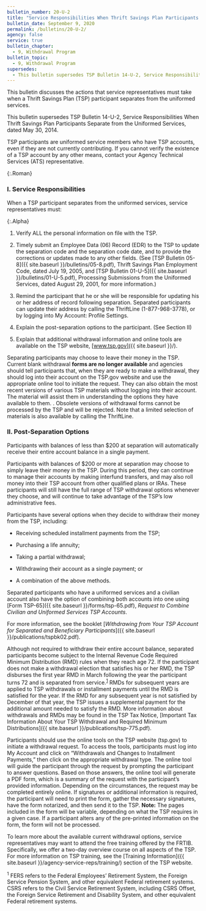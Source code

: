 ```yaml
---
bulletin_number: 20-U-2
title: "Service Responsibilities When Thrift Savings Plan Participants Separate From the Uniformed Services"
bulletin_date: September 9, 2020   
permalink: /bulletins/20-U-2/
agency: false
service: true
bulletin_chapter:
  - 9, Withdrawal Program
bulletin_topic:
  - 9, Withdrawal Program
supersedes:
  - This bulletin supersedes TSP Bulletin 14-U-2, Service Responsibilities When Thrift Savings Plan Participants Separate from the Uniformed Services, dated May 30, 2014.
---
```


This bulletin discusses the actions that service representatives must take when a Thrift Savings Plan (TSP) participant separates from the uniformed services.

This bulletin supersedes TSP Bulletin 14-U-2, Service Responsibilities When Thrift Savings Plan Participants Separate from the Uniformed Services, dated May 30, 2014.

TSP participants are uniformed service members who have TSP accounts, even if they are not currently contributing. If you cannot verify the existence of a TSP account by any other means, contact your Agency Technical Services (ATS) representative.

{:.Roman}
### I. Service Responsibilities

When a TSP participant separates from the uniformed services, service representatives must:

{:.Alpha}
1. Verify ALL the personal information on file with the TSP.

2. Timely submit an Employee Data (06) Record (EDR) to the TSP to update the separation code and the separation code date, and to provide the corrections or updates made to any other fields. (See [TSP Bulletin 05-8]({{ site.baseurl }}/bulletins/05-8.pdf), Thrift Savings Plan Employment Code, dated July 19, 2005, and [TSP Bulletin 01-U-5]({{ site.baseurl }}/bulletins/01-U-5.pdf), Processing Submissions from the Uniformed Services, dated August 29, 2001, for more information.)

3. Remind the participant that he or she will be responsible for updating his or her address of record following separation. Separated participants can update their address by calling the ThriftLine (1-877-968-3778), or by logging into My Account: Profile Settings.

4. Explain the post-separation options to the participant. (See Section II)

5. Explain that additional withdrawal information and online tools are available on the TSP website, [www.tsp.gov]({{ site.baseurl }}/).

Separating participants may choose to leave their money in the TSP. Current blank withdrawal **forms are no longer available** and agencies should tell participants that, when they are ready to make a withdrawal, they should log into their account on the TSP.gov website and use the appropriate online tool to initiate the request.  They can also obtain the most recent versions of various TSP materials without logging into their account.  The material will assist them in understanding the options they have available to them. . Obsolete versions of withdrawal forms cannot be processed by the TSP and will be rejected.  Note that a limited selection of materials is also available by calling the ThriftLine.

### II. Post-Separation Options

Participants with balances of less than $200 at separation will automatically receive their entire account balance in a single payment.

Participants with balances of $200 or more at separation may choose to simply leave their money in the TSP. During this period, they can continue to manage their accounts by making interfund transfers, and may also roll money into their TSP account from other qualified plans or IRAs. These participants will still have the full range of TSP withdrawal options whenever they choose, and will continue to take advantage of the TSP’s low administrative fees.

Participants have several options when they decide to withdraw their money from the TSP, including:

- Receiving scheduled installment payments from the TSP;

- Purchasing a life annuity;

-	Taking a partial withdrawal;

-	Withdrawing their account as a single payment; or

-	A combination of the above methods.

Separated participants who have a uniformed services and a civilian account also have the option of combining both accounts into one using [Form TSP-65]({{ site.baseurl }}/forms/tsp-65.pdf), *Request to Combine Civilian and Uniformed Services TSP Accounts*.

For more information, see the booklet [_Withdrawing from Your TSP Account for Separated and Beneficiary Participants_]({{ site.baseurl }}/publications/tspbk02.pdf).

Although not required to withdraw their entire account balance, separated participants become subject to the Internal Revenue Code Required Minimum Distribution (RMD) rules when they reach age 72. If the participant does not make a withdrawal election that satisfies his or her RMD, the TSP disburses the first year RMD in March following the year the participant turns 72 and is separated from service.<sup><a href="#fn01">1</a></sup> RMDs for subsequent years are applied to TSP withdrawals or installment payments until the RMD is satisfied for the year. If the RMD for any subsequent year is not satisfied by December of that year, the TSP issues a supplemental payment for the additional amount needed to satisfy the RMD.  More information about withdrawals and RMDs may be found in the TSP Tax Notice, [Important Tax Information About Your TSP Withdrawal and Required Minimum Distributions]({{ site.baseurl }}/publications/tsp-775.pdf).

Participants should use the online tools on the TSP website (tsp.gov) to initiate a withdrawal request. To access the tools, participants must log into My Account and click on “Withdrawals and Changes to Installment Payments,” then click on the appropriate withdrawal type. The online tool will guide the participant through the request by prompting the participant to answer questions. Based on those answers, the online tool will generate a PDF form, which is a summary of the request with the participant’s provided information. Depending on the circumstances, the request may be completed entirely online. If signatures or additional information is required, the participant will need to print the form, gather the necessary signatures, have the form notarized, and then send it to the TSP. **Note:** The pages included in the form will be variable, depending on what the TSP requires in a given case. If a participant alters any of the pre-printed information on the form, the form will not be processed.

To learn more about the available current withdrawal options, service representatives may want to attend the free training offered by the FRTIB. Specifically, we offer a two-day overview course on all aspects of the TSP. For more information on TSP training, see the [Training Information]({{ site.baseurl }}/agency-service-reps/training/) section of the TSP website.  


<a id="fn01"></a>
<p class="footnote"><sup>1</sup> FERS refers to the Federal Employees’ Retirement System, the Foreign Service Pension System, and other equivalent Federal retirement systems. CSRS refers to the Civil Service Retirement System, including CSRS Offset, the Foreign Service Retirement and Disability System, and other equivalent Federal retirement systems.</p>

<!-- CONTENT END -->
